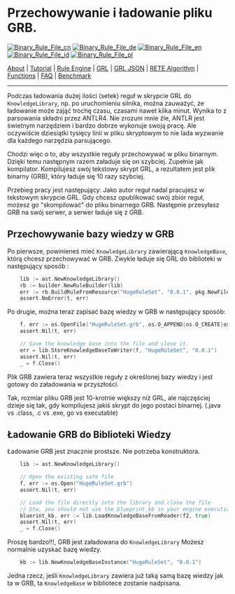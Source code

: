 # Przechowywanie i ładowanie pliku GRB.

[![Binary_Rule_File_cn](https://github.com/yammadev/flag-icons/blob/master/png/CN.png?raw=true)](../cn/Binary_Rule_File_cn.md)
[![Binary_Rule_File_de](https://github.com/yammadev/flag-icons/blob/master/png/DE.png?raw=true)](../de/Binary_Rule_File_de.md)
[![Binary_Rule_File_en](https://github.com/yammadev/flag-icons/blob/master/png/GB.png?raw=true)](../en/Binary_Rule_File_en.md)
[![Binary_Rule_File_id](https://github.com/yammadev/flag-icons/blob/master/png/ID.png?raw=true)](../id/Binary_Rule_File_id.md)
[![Binary_Rule_File_pl](https://github.com/yammadev/flag-icons/blob/master/png/PL.png?raw=true)](../id/Binary_Rule_File_pl.md)

[About](About_pl.md) | [Tutorial](Tutorial_pl.md) | [Rule Engine](RuleEngine_pl.md) | [GRL](GRL_pl.md) | [GRL JSON](GRL_JSON_pl.md) | [RETE Algorithm](RETE_pl.md) | [Functions](Function_pl.md) | [FAQ](FAQ_pl.md) | [Benchmark](Benchmarking_pl.md)

---

Podczas ładowania dużej ilości (setek) reguł w skrypcie GRL do `KnowledgeLibrary`, np. po uruchomieniu silnika, można zauważyć, że ładowanie może zająć trochę czasu, czasami nawet kilka minut. Wynika to z parsowania składni przez ANTLR4. Nie zrozum mnie źle, ANTLR jest świetnym narzędziem i bardzo dobrze wykonuje swoją pracę. Ale oczywiście dziesiątki tysięcy linii w pliku skryptowym to nie lada wyzwanie dla każdego narzędzia parsującego.

Chodzi więc o to, aby wszystkie reguły przechowywać w pliku binarnym. Dzięki temu następnym razem załaduje się on szybciej. Zupełnie jak kompilator. Kompilujesz swój tekstowy skrypt GRL, a rezultatem jest plik binarny (GRB), który ładuje się 10 razy szybciej.

Przebieg pracy jest następujący: Jako autor reguł nadal pracujesz w tekstowym skrypcie GRL. Gdy chcesz opublikować swój zbiór reguł, możesz go "skompilować" do pliku binarnego GRB. Następnie przesyłasz GRB na swój serwer, a serwer ładuje się z GRB.

## Przechowywanie bazy wiedzy w GRB

Po pierwsze, powinieneś mieć `KnowledgeLibrary` zawierającą `KnowledgeBase`, którą chcesz przechowywać w GRB.
Zwykle ładuje się GRL do biblioteki w następujący sposób :

```go
	lib := ast.NewKnowledgeLibrary()
	rb := builder.NewRuleBuilder(lib)
	err := rb.BuildRuleFromResource("HugeRuleSet", "0.0.1", pkg.NewFileResource("HugeRuleSet.grl"))
	assert.NoError(t, err)
```

Po drugie, można teraz zapisać bazę wiedzy w GRB w następujący sposób:

```go
	f, err := os.OpenFile("HugeRuleSet.grb", os.O_APPEND|os.O_CREATE|os.O_WRONLY, 0644)
	assert.Nil(t, err)

	// Save the knowledge base into the file and close it.
	err = lib.StoreKnowledgeBaseToWriter(f, "HugeRuleSet", "0.0.1")
	assert.Nil(t, err)
	_ = f.Close()
```

Plik GRB zawiera teraz wszystkie reguły z określonej bazy wiedzy i jest gotowy do załadowania w przyszłości.

Tak, rozmiar pliku GRB jest 10-krotnie większy niż GRL, ale najczęściej dzieje się tak, gdy kompilujesz jakiś skrypt do jego postaci binarnej. (.java vs .class, .c vs .exe, go vs executable)

## Ładowanie GRB do Biblioteki Wiedzy

Ładowanie GRB jest znacznie prostsze. Nie potrzeba konstruktora.

```go
	lib := ast.NewKnowledgeLibrary()

	// Open the existing safe file
	f, err := os.Open("HugeRuleSet.grb")
	assert.Nil(t, err)

	// Load the file directly into the library and close the file
	// btw, you should not use the blueprint_kb in your engine execution.
	bluerint_kb, err := lib.LoadKnowledgeBaseFromReader(f2, true)
	assert.Nil(t, err)
	_ = f.Close()
```

Proszę bardzo!!!, GRB jest załadowana do `KnowledgeLibrary` Możesz normalnie uzyskać bazę wiedzy.

```go
    kb := lib.NewKnowledgeBaseInstance("HugeRuleSet", "0.0.1")
```

Jedna rzecz, jeśli `KnowledgeLibrary` zawiera już taką samą bazę wiedzy jak ta w GRB, ta `KnowledgeBase` w bibliotece zostanie nadpisana.
